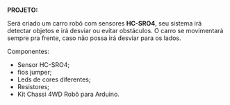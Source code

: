 **PROJETO:**

Será criado um carro robô com sensores  **HC-SRO4**, seu sistema irá detectar objetos e irá desviar ou evitar obstáculos. O carro se movimentará sempre pra frente, caso não possa irá desviar para os lados.

Componentes:

- Sensor HC-SRO4;
- fios jumper;
- Leds de cores diferentes;
- Resistores;
- Kit Chassi 4WD Robô para Arduino.



